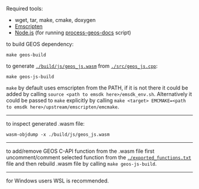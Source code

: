Required tools:
- wget, tar, make, cmake, doxygen
- [Emscripten](https://emscripten.org/docs/getting_started/downloads.html)
- [Node.js](https://nodejs.org/en/download) (for running [process-geos-docs](./scripts/process-geos-docs/index.mjs) script)


to build GEOS dependency:
```shell
make geos-build
```

to generate [`./build/js/geos_js.wasm`](./build/js/geos_js.wasm) from [`./src/geos_js.cpp`](./src/geos_js.cpp):
```shell
make geos-js-build
```

`make` by default uses emscripten from the PATH, if it is not there it could be added by calling `source <path to emsdk here>/emsdk_env.sh`.
Alternatively it could be passed to `make` explicitly by calling `make <target> EMCMAKE=<path to emsdk here>/upstream/emscripten/emcmake`.

---

to inspect generated .wasm file:
```shell
wasm-objdump -x ./build/js/geos_js.wasm
```

---

to add/remove GEOS C-API function from the .wasm file first uncomment/comment selected function from the [`./exported_functions.txt`](./exported_functions.txt) file and then rebuild .wasm file by calling `make geos-js-build`.

---

for Windows users WSL is recommended.
